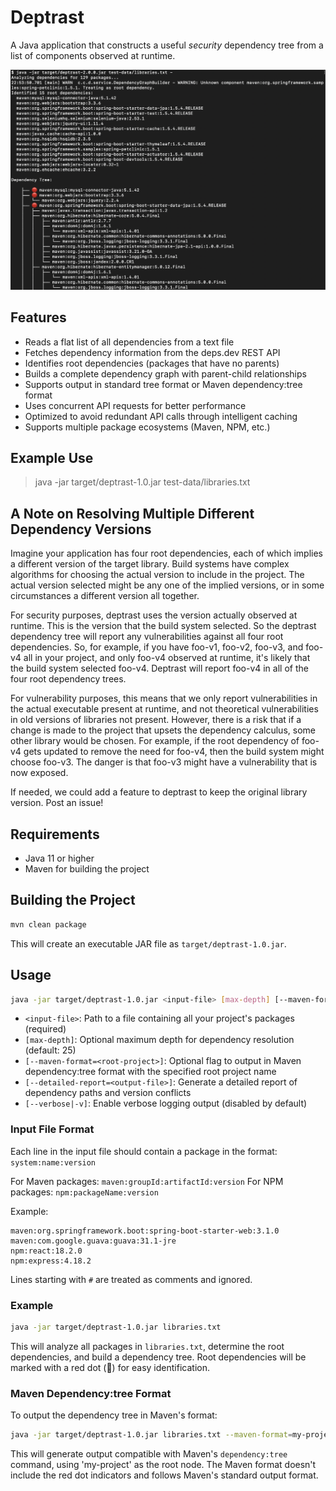 # Deptrast

A Java application that constructs a useful *security* dependency tree from a list of components observed at runtime.

![Example Dependency Tree](example.png)

## Features

- Reads a flat list of all dependencies from a text file
- Fetches dependency information from the deps.dev REST API
- Identifies root dependencies (packages that have no parents)
- Builds a complete dependency graph with parent-child relationships
- Supports output in standard tree format or Maven dependency:tree format
- Uses concurrent API requests for better performance
- Optimized to avoid redundant API calls through intelligent caching
- Supports multiple package ecosystems (Maven, NPM, etc.)

## Example Use

> java -jar target/deptrast-1.0.jar test-data/libraries.txt

## A Note on Resolving Multiple Different Dependency Versions

 Imagine your application has four root dependencies, each of which implies a different version of the target library. Build systems have complex algorithms for choosing the actual version to include in the project. The actual version selected might be any one of the implied versions, or in some circumstances a different version all together.

 For security purposes, deptrast uses the version actually observed at runtime. This is the version that the build system selected. So the deptrast dependency tree will report any vulnerabilities against all four root dependencies.  So, for example, if you have foo-v1, foo-v2, foo-v3, and foo-v4 all in your project, and only foo-v4 observed at runtime, it's likely that the build system selected foo-v4.  Deptrast will report foo-v4 in all of the four root dependency trees.

 For vulnerability purposes, this means that we only report vulnerabilities in the actual executable present at runtime, and not theoretical vulnerabilities in old versions of libraries not present. However, there is a risk that if a change is made to the project that upsets the dependency calculus, some other library would be chosen. For example, if the root dependency of foo-v4 gets updated to remove the need for foo-v4, then the build system might choose foo-v3.  The danger is that foo-v3 might have a vulnerability that is now exposed.

 If needed, we could add a feature to deptrast to keep the original library version.  Post an issue!

## Requirements

- Java 11 or higher
- Maven for building the project

## Building the Project

```bash
mvn clean package
```

This will create an executable JAR file as `target/deptrast-1.0.jar`.

## Usage

```bash
java -jar target/deptrast-1.0.jar <input-file> [max-depth] [--maven-format=<root-project>] [--detailed-report=<output-file>] [--verbose|-v]
```

- `<input-file>`: Path to a file containing all your project's packages (required)
- `[max-depth]`: Optional maximum depth for dependency resolution (default: 25)
- `[--maven-format=<root-project>]`: Optional flag to output in Maven dependency:tree format with the specified root project name
- `[--detailed-report=<output-file>]`: Generate a detailed report of dependency paths and version conflicts
- `[--verbose|-v]`: Enable verbose logging output (disabled by default)

### Input File Format

Each line in the input file should contain a package in the format: `system:name:version`

For Maven packages: `maven:groupId:artifactId:version`
For NPM packages: `npm:packageName:version`

Example:
```
maven:org.springframework.boot:spring-boot-starter-web:3.1.0
maven:com.google.guava:guava:31.1-jre
npm:react:18.2.0
npm:express:4.18.2
```

Lines starting with `#` are treated as comments and ignored.

### Example

```bash
java -jar target/deptrast-1.0.jar libraries.txt
```

This will analyze all packages in `libraries.txt`, determine the root dependencies, and build a dependency tree. Root dependencies will be marked with a red dot (🔴) for easy identification.

### Maven Dependency:tree Format

To output the dependency tree in Maven's format:

```bash
java -jar target/deptrast-1.0.jar libraries.txt --maven-format=my-project
```

This will generate output compatible with Maven's `dependency:tree` command, using 'my-project' as the root node. The Maven format doesn't include the red dot indicators and follows Maven's standard output format.

